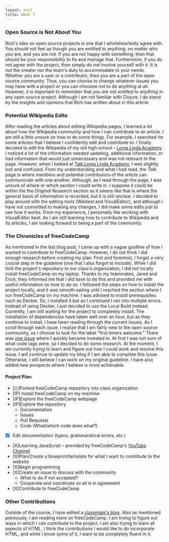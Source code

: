 ```yaml
---
layout: post
title: Week 7
---
```


### Open Source is Not About You

Rich's take on open source projects is one that I wholeheartedly agree with. You should not feel as though you are entitled to anything, no matter who you are, and you are not. If you are not happy with something, then that should be your responsibility to fix and manage that. Furthermore, if you do not agree with the project, then simply do not involve yourself with it. It is not the creator nor the team's duty to accommodate to your needs. Whether you are a user or a contributor, then you are a part of the open source community. Thus, you can choose to change whatever issues you may have with a project or you can chooose not to do anything at all. However, it is important to remember that *you are not entitled to anything* in any open source project. Although I am not familiar with Clojure, I do stand by the insights and opinions that Rich has written about in this article.

### Potential Wikipedia Edits

After reading the articles about editing Wikipedia pages, I learned a lot about how the Wikipedia community and how I can contribute to an article. I am still a little unsure on how to do some things. For example, I searched for some articles that I believe I confidently edit and contribute to. I finally decided to edit the Wikipedia of my old high school – [Loma Linda Academy](https://en.wikipedia.org/wiki/Loma_Linda_Academy). I noticed a lot of the information needed updating, additional information, or had information that would just unnecessary and was not relevant to the page. However, when I looked at [Talk:Loma Linda Academy](https://en.wikipedia.org/wiki/Talk:Loma_Linda_Academy), I was slightly lost and confused. From my understanding and what I had read, the *Talk* page is where members and potential contributors of the article can communicate with one another. Although, as I read through the page, I was unsure of where or which section I could write in. I suppose it could be within the the *Original Research* section as it seems like that is where the general basis of information is recorded, but it is still unclear. I decided to play around with the editing tools (Wikitext and VisualEditor), and although I have not committed to making any changes, I did make some edits just to see how it works. From my experience, I personally like working with VisualEditor best. As I am still learning how to contribute to Wikipedia and its articles, I am looking forward to being a part of the community.

### The Chronicles of freeCodeCamp

As mentioned in the last blog post, I came up with a vague guidline of how I wanted to contribute to freeCodeCamp. However, I do not think I did enough research before creating my plan. First and foremost, I forgot a very crucial step in the guideline (one that I also forgot to include). While I did fork the project's repository to our class's organization, I did not locally install freeCodeCamp on my laptop. Thanks to my teammates, Jared and Erick, they informed me that I did have to do this and provided me with useful information on how to do so. I followed the steps on how to install the project locally, and it was smooth sailing until I reached the section where I run freeCodeCamp on my machine. I was advised to install prerequisites such as Decker. So, I installed it but as I continued I ran into multiple errors. Instead of using Decker, I just decided to use the Local Build instead. Currently, I am still waiting for the project to completely install. The installation of dependencies have taken well over an hour, but as they continue to install, I have been reading through the current issues. As I scroll through each issue, I realize that I am fairly new to the open source community, so I choose to look for the label "first timers welcome." There was [one issue](https://github.com/freeCodeCamp/freeCodeCamp/issues/38312) where I quickly became invested in. At first I was not sure of what code tags were, so I decided to do some research. At the moment, I am currently trying to learn and figure out how I could work and resolve this issue. I will continue to update my blog if I am able to complete this issue. Otherwise, I still believe I can work on my original guideline. I have also added new prospects where I believe is more achievable.

#### Project Plan:

* [&#9745;]Forked freeCodeCamp repository into class organization
* [IP] Install freeCodeCamp on my machine
* [IP]Explore the freeCodeCamp webpage
* [IP]Explore the repository
  * Documentation
  * Issues
  * Pull Requests
  * Code (What/which code does what?)
* [X] Edit documentation (typos, grammaratical errors, etc.)
* [X]Learning JavaScript – provided by freeCodeCamp's [YouTube Channel](https://www.youtube.com/watch?v=PkZNo7MFNFg)
* [X]Plan/Create a blueprint/template for what I want to contribute to the website
* [X]Begin programming
* [X]Create an issue to discuss with the community
  * What to do if not accepted?
  * Cooperate and coordinate so all is in agreement
* [X]Contribute to freeCodeCamp

### Other Contributions

Outside of the course, I have edited a [classmate's blog](https://github.com/hunter-college-ossd-spr-2020/Megamega53-weekly/pull/8). Also as mentioned previously, I am reading more on freeCodeCamp. I am trying to figure out ways in which I can contribute to the project. I am also trying to learn all aspects of HTML. I think the contributions I would like to do incorporate HTML, and while I know some of it, I want to be completely fluent in it.
